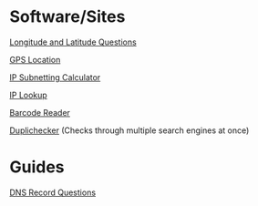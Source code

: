 # Software/Sites

<a href = "https://www.latlong.net/degrees-minutes-seconds-to-decimal-degrees" target = "_self">Longitude and Latitude Questions</a>

<a href = "https://www.gps-coordinates.net/" target = "_self">GPS Location</a>

<a href = "http://www.adminsub.net/ipv4-subnet-calculator/" target = "_self">IP Subnetting Calculator</a>

<a href = "https://myip.ms/" target = "_self">IP Lookup</a>

<a href = "https://online-barcode-reader.inliteresearch.com/" target = "_self">Barcode Reader</a>

<a href = "https://www.duplichecker.com/reverse-image-search.php" target = "_self">Duplichecker</a> (Checks through multiple search engines at once)

# Guides

<a href = "https://en.wikipedia.org/wiki/List_of_DNS_record_types" target = "_self">DNS Record Questions</a>

